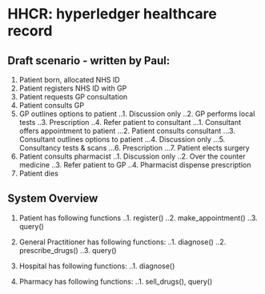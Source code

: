 # HHCR: hyperledger healthcare record

## Draft scenario - written by Paul:

1. Patient born, allocated NHS ID 
2. Patient registers NHS ID with GP
3. Patient requests GP consultation
4. Patient consults GP
5. GP outlines options to patient
..1. Discussion only
..2. GP performs local tests
..3. Prescription
..4. Refer patient to consultant
...1. Consultant offers appointment to patient
...2. Patient consults consultant
...3. Consultant outlines options to patient
...4. Discussion only
...5. Consultancy tests & scans
...6. Prescription
...7. Patient elects surgery
6. Patient consults pharmacist
..1. Discussion only
..2. Over the counter medicine
..3. Refer patient to GP
..4. Pharmacist dispense prescription
7. Patient dies

## System Overview

1. Patient has following functions
..1. register()
..2. make_appointment()
..3. query()

2. General Practitioner has following functions:
..1. diagnose()
..2. prescribe_drugs()
..3. query()

3. Hospital has following functions:
..1. diagnose()

4. Pharmacy has following functions:
..1. sell_drugs(), query()




